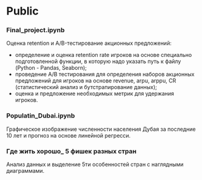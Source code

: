 # Public

### Final_project.ipynb
Оценка retention и A/B-тестирование акционных предложений: 
- определение и оценка retention rate игроков на основе специально подготовленной функции, в которую надо указать путь к файлу (Python - Pandas, Seaborn);
- проведение A/B тестирования для определения наборов акционных предложений для игроков на основе revenue, arpu, arppu, CR (статистический анализ и бутстрапирование данных);
- оценка и предложение необходимых метрик для удержания игроков.

### Populatin_Dubai.ipynb
Графическое изображение численности населения Дубая за последние 10 лет и прогноз на основе линейной регресси.

### Где жить хорошо_ 5 фишек разных стран
Анализ данных и выделение 5ти особенностей стран с наглядными диаграммами.
